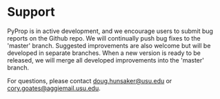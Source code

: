# Support

PyProp is in active development, and we encourage users to submit bug reports on the Github repo. We will continually push bug fixes to the 'master' branch. Suggested improvements are also welcome but will be developed in separate branches. When a new version is ready to be released, we will merge all developed improvements into the 'master' branch.

For questions, please contact [doug.hunsaker@usu.edu](doug.hunsaker@usu.edu) or [cory.goates@aggiemail.usu.edu](cory.goates@aggiemail.usu.edu).